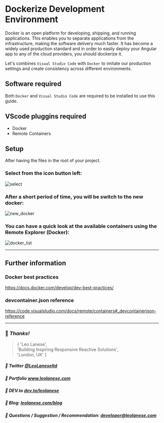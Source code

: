 # Dockerize Development Environment

Docker is an open platform for developing, shipping, and running applications. This enables you to separate applications from the infrastructure, making the software delivery much faster. It has become a widely used production standard and in order to easily deploy your Angular app to any of the cloud providers, you should dockerize it.

Let's combines `Visual Studio Code` with `Docker` to imitate our production settings and create consistency across different environments.

## Software required
Both `Docker` and `Visual Studio Code` are required to be installed to use this guide.

## VScode pluggins required
* Docker
* Remote Containers

## Setup
After having the files in the root of your project.

### Select from the icon button left:
![select](https://i.ibb.co/M2DKL0V/Screenshot-2020-10-04-at-20-30-09.png)

### After a short period of time, you will be switch to the new docker:
![new_docker](https://i.ibb.co/khyM43P/Screenshot-2020-10-04-at-20-31-30.png)

### You can have a quick look at the available containers using the Remote Explorer (Docker):
![docker_list](https://i.ibb.co/qnzRC60/Screenshot-2020-10-04-at-20-39-27.png)

---

## Further information

### Docker best practices
https://docs.docker.com/develop/dev-best-practices/

### devcontainer.json reference 
https://code.visualstudio.com/docs/remote/containers#_devcontainerjson-reference


---
### :100: <i>Thanks!</i>

>  { 'Leo Lanese',<br>
     'Building Inspiring Responsive Reactive Solutions',<br>
     'London, UK' }<br>

##### 🔗 Twitter <a href="https://twitter.com/LeoLaneseltd" target="_blank">@LeoLaneseltd</a>
##### 🔗 Portfolio <a href="https://www.leolanese.com" target="_blank">www.leolanese.com</a>
##### 🔗 DEV.to <a href="https://www.dev.to/leolanese" target="_blank">dev.to/leolanese</a>
##### 🔗 Blog: <a href="https://www.leolanese.com/blog" target="_blank">leolanese.com/blog</a>
##### 🔗 Questions / Suggestion / Recommendation: developer@leolanese.com
